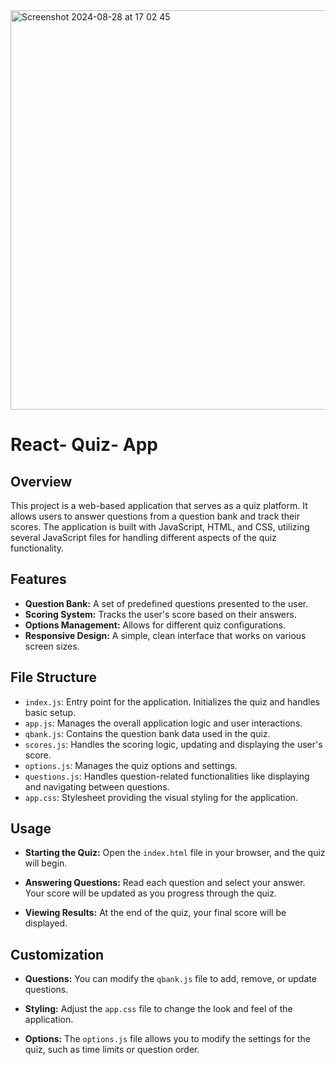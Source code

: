 <img width="639" alt="Screenshot 2024-08-28 at 17 02 45" src="https://github.com/user-attachments/assets/897f6fe7-25e8-42db-8c73-04bcd5974dad">

# React- Quiz- App

## Overview

This project is a web-based application that serves as a quiz platform. It allows users to answer questions from a question bank and track their scores. The application is built with JavaScript, HTML, and CSS, utilizing several JavaScript files for handling different aspects of the quiz functionality.

## Features

- **Question Bank:** A set of predefined questions presented to the user.
- **Scoring System:** Tracks the user's score based on their answers.
- **Options Management:** Allows for different quiz configurations.
- **Responsive Design:** A simple, clean interface that works on various screen sizes.

## File Structure

- `index.js`: Entry point for the application. Initializes the quiz and handles basic setup.
- `app.js`: Manages the overall application logic and user interactions.
- `qbank.js`: Contains the question bank data used in the quiz.
- `scores.js`: Handles the scoring logic, updating and displaying the user's score.
- `options.js`: Manages the quiz options and settings.
- `questions.js`: Handles question-related functionalities like displaying and navigating between questions.
- `app.css`: Stylesheet providing the visual styling for the application.

## Usage

- **Starting the Quiz:**
  Open the `index.html` file in your browser, and the quiz will begin.
- **Answering Questions:**
  Read each question and select your answer. Your score will be updated as you progress through the quiz.

- **Viewing Results:**
  At the end of the quiz, your final score will be displayed.

## Customization

- **Questions:**
  You can modify the `qbank.js` file to add, remove, or update questions.

- **Styling:**
  Adjust the `app.css` file to change the look and feel of the application.

- **Options:**
  The `options.js` file allows you to modify the settings for the quiz, such as time limits or question order.
